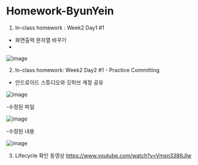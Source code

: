 # Homework-ByunYein

1. In-class homework : Week2 Day1 #1 
 - 화면출력 문자열 바꾸기
 - 
![image](https://user-images.githubusercontent.com/79992109/110593595-1ec69700-81bf-11eb-9d73-7fe4a24ea92c.png)



2. In-class homework: Week2 Day2 #1 - Practice Committing
 - 안드로이드 스튜디오와 깃허브 계정 공유
 
 ![image](https://user-images.githubusercontent.com/79992109/110593179-9811ba00-81be-11eb-82df-e02eacd3badd.png)

 -수정된 파일
 
 ![image](https://user-images.githubusercontent.com/79992109/110596498-b8dc0e80-81c2-11eb-9df0-bd2525b315bb.png)

 
 -수정된 내용
 
  ![image](https://user-images.githubusercontent.com/79992109/110596270-6c90ce80-81c2-11eb-9d19-7a2422e6ae75.png)
  
  
  
  3. Lifecycle 확인 동영상
    https://www.youtube.com/watch?v=Vmsn3386Jlw
